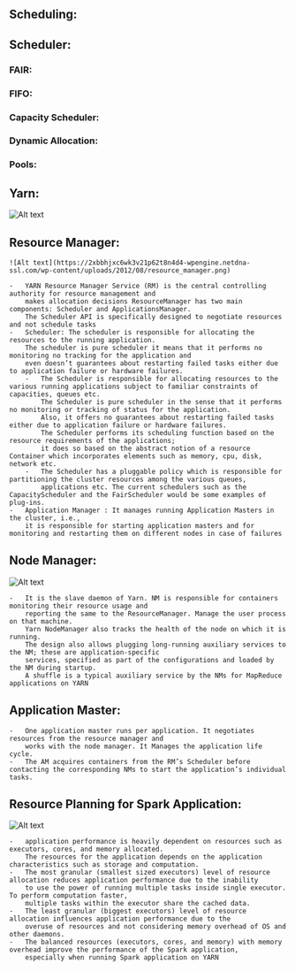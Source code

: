 ## Scheduling: ##

## Scheduler: ##
### FAIR: ### 
### FIFO: ### 
### Capacity Scheduler: ### 
### Dynamic Allocation: ### 
### Pools: ### 
    
## Yarn: ##
![Alt text](https://2xbbhjxc6wk3v21p62t8n4d4-wpengine.netdna-ssl.com/wp-content/uploads/2012/08/yarnflow1.png)

## Resource Manager: ##
    ![Alt text](https://2xbbhjxc6wk3v21p62t8n4d4-wpengine.netdna-ssl.com/wp-content/uploads/2012/08/resource_manager.png)
    
    -   YARN Resource Manager Service (RM) is the central controlling authority for resource management and 
        makes allocation decisions ResourceManager has two main components: Scheduler and ApplicationsManager. 
        The Scheduler API is specifically designed to negotiate resources and not schedule tasks
    -   Scheduler: The scheduler is responsible for allocating the resources to the running application. 
        The scheduler is pure scheduler it means that it performs no monitoring no tracking for the application and 
        even doesn’t guarantees about restarting failed tasks either due to application failure or hardware failures.
        -   The Scheduler is responsible for allocating resources to the various running applications subject to familiar constraints of capacities, queues etc. 
            The Scheduler is pure scheduler in the sense that it performs no monitoring or tracking of status for the application. 
            Also, it offers no guarantees about restarting failed tasks either due to application failure or hardware failures. 
            The Scheduler performs its scheduling function based on the resource requirements of the applications; 
            it does so based on the abstract notion of a resource Container which incorporates elements such as memory, cpu, disk, network etc.
        -   The Scheduler has a pluggable policy which is responsible for partitioning the cluster resources among the various queues, 
            applications etc. The current schedulers such as the CapacityScheduler and the FairScheduler would be some examples of plug-ins.
    -   Application Manager : It manages running Application Masters in the cluster, i.e., 
        it is responsible for starting application masters and for monitoring and restarting them on different nodes in case of failures
 
## Node Manager: ##
![Alt text](https://2xbbhjxc6wk3v21p62t8n4d4-wpengine.netdna-ssl.com/wp-content/uploads/2012/09/Node-Manager-Diagram.png)
    
    -   It is the slave daemon of Yarn. NM is responsible for containers monitoring their resource usage and 
        reporting the same to the ResourceManager. Manage the user process on that machine. 
        Yarn NodeManager also tracks the health of the node on which it is running. 
        The design also allows plugging long-running auxiliary services to the NM; these are application-specific 
        services, specified as part of the configurations and loaded by the NM during startup.
        A shuffle is a typical auxiliary service by the NMs for MapReduce applications on YARN
        
## Application Master: ##

    -   One application master runs per application. It negotiates resources from the resource manager and 
        works with the node manager. It Manages the application life cycle.
    -   The AM acquires containers from the RM’s Scheduler before contacting the corresponding NMs to start the application’s individual tasks.
         
## Resource Planning for Spark Application: ##
![Alt text](https://cdn-images-1.medium.com/max/2000/1*kKitFswq56j1CTgMQ0gumQ.png)

    -   application performance is heavily dependent on resources such as executors, cores, and memory allocated. 
        The resources for the application depends on the application characteristics such as storage and computation.
    -   The most granular (smallest sized executors) level of resource allocation reduces application performance due to the inability 
        to use the power of running multiple tasks inside single executor. To perform computation faster, 
        multiple tasks within the executor share the cached data.
    -   The least granular (biggest executors) level of resource allocation influences application performance due to the 
        overuse of resources and not considering memory overhead of OS and other daemons.
    -   The balanced resources (executors, cores, and memory) with memory overhead improve the performance of the Spark application,
        especially when running Spark application on YARN

